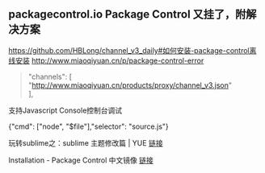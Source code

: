 
## __packagecontrol.io__ Package Control 又挂了，附解决方案
https://github.com/HBLong/channel_v3_daily#如何安装-package-control离线安装
http://www.miaoqiyuan.cn/p/package-control-error

> "channels": [
    "http://www.miaoqiyuan.cn/products/proxy/channel_v3.json"  
],

支持Javascript Console控制台调试

 {"cmd": ["node", "$file"],"selector": "source.js"}

玩转sublime之：sublime 主题修改篇 | YUE [链接][2]

Installation - Package Control 中文镜像
[链接][1]

[1]:http://packagecontrol.cn/installation
[2]:(https://halfmoonvic.github.io/2019/01/07/%E7%8E%A9%E8%BD%ACsublime%E4%B9%8B%EF%BC%9Asublime%E4%B8%BB%E9%A2%98%E7%AF%87/)
